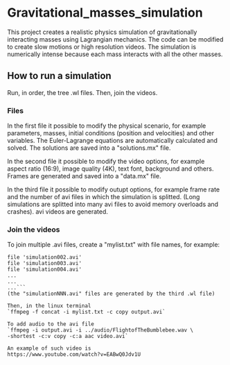 # Gravitational_masses_simulation
This project creates a realistic physics simulation of gravitationally interacting masses using Lagrangian mechanics. 
The code can be modified to create slow motions or high resolution videos.
The simulation is numerically intense because each mass interacts with all the other masses.

## How to run a simulation
Run, in order, the tree .wl files. Then, join the videos.

### Files
In the first file it possible to modify the physical scenario, for example parameters, masses, initial conditions (position and velocities) and other variables.
The Euler-Lagrange equations are automatically calculated and solved. The solutions are saved into a "solutions.mx" file.

In the second file it possible to modify the video options, for example aspect ratio (16:9), image quality (4K), text font, background and others.
Frames are generated and saved into a "data.mx" file.

In the third file it possible to modify outupt options, for example frame rate and the number of avi files in which the simulation is splitted. (Long simulations are splitted into many avi files to avoid memory overloads and crashes).
avi videos are generated.

### Join the videos
To join multiple .avi files, create a "mylist.txt" with file names, for example:
```file 'simulation001.avi'
file 'simulation002.avi'
file 'simulation003.avi'
file 'simulation004.avi'
...
...
...```
(the "simulationNNN.avi" files are generated by the third .wl file)

Then, in the linux terminal
`ffmpeg -f concat -i mylist.txt -c copy output.avi`

To add audio to the avi file 
`ffmpeg -i output.avi -i ../audio/FlightofTheBumblebee.wav \
-shortest -c:v copy -c:a aac video.avi`

An example of such video is
https://www.youtube.com/watch?v=EABwQ0Jdv1U
